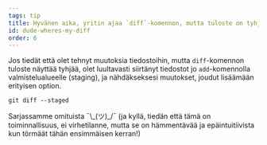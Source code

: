 ```yaml
---
tags: tip
title: Hyvänen aika, yritin ajaa `diff`-komennon, mutta tuloste on tyhjä?!
id: dude-wheres-my-diff
order: 6
---
```


Jos tiedät että olet tehnyt muutoksia tiedostoihin, mutta `diff`-komennon tuloste näyttää tyhjää, olet luultavasti siirtänyt tiedostot jo `add`-komennolla valmistelualueelle (staging), ja nähdäkseksesi muutokset, joudut lisäämään erityisen option.

```git
git diff --staged
```

Sarjassamme omituista &macr;\\\_(ツ)\_/&macr; (ja kyllä, tiedän että tämä on toiminnallisuus, ei virhetilanne, mutta se on hämmentävää ja epäintuitiivista kun törmäät tähän ensimmäisen kerran!)
